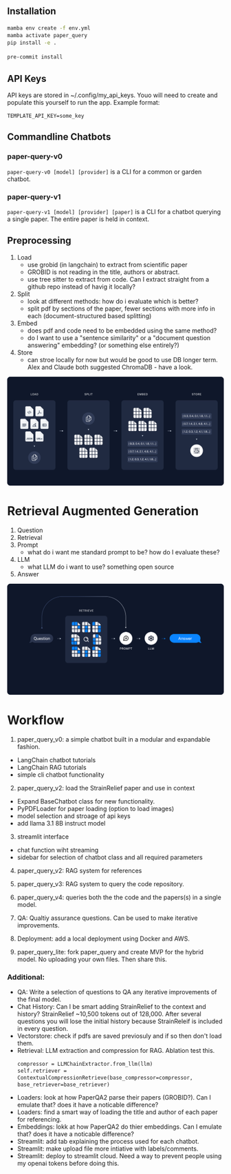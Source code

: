 ## Installation
```bash
mamba env create -f env.yml
mamba activate paper_query
pip install -e .

pre-commit install
```

## API Keys
API keys are stored in ~/.config/my_api_keys. Youo will need to create and populate this yourself to run the app. Example format:
```
TEMPLATE_API_KEY=some_key
```

## Commandline Chatbots

### paper-query-v0
`paper-query-v0 [model] [provider]` is a CLI for a common or garden chatbot.

### paper-query-v1
`paper-query-v1 [model] [provider] [paper]` is a CLI for a chatbot querying a single paper. The entire paper is held in context.

## Preprocessing
1. Load
    - use grobid (in langchain) to extract from scientific paper
    - GROBID is not reading in the title, authors or abstract.
    - use tree sitter to extract from code. Can I extract straight from a github repo instead of havig it locally?
2. Split
    - look at different methods: how do i evaluate which is better?
    - split pdf by sections of the paper, fewer sections with more info in each (document-structured based splitting)
3. Embed
    - does pdf and code need to be embedded using the same method?
    - do I want to use a "sentence similarity" or a "document question answering" embedding? (or something else entirely?)
4. Store
    - can stroe locally for now but would be good to use DB longer term. Alex and Claude both suggested ChromaDB - have a look.

![image](assets/load_to_store.png)

# Retrieval Augmented Generation
1. Question
2. Retrieval
3. Prompt
    - what do i want me standard prompt to be? how do I evaluate these?
4. LLM
    - what LLM do i want to use? something open source
5. Answer

![image](assets/rag_qna.png)

# Workflow
1. paper_query_v0: a simple chatbot built in a modular and expandable fashion.

- LangChain chatbot tutorials
- LangChain RAG tutorials
- simple cli chatbot functionality

2. paper_query_v2: load the StrainRelief paper and use in context

- Expand BaseChatbot class for new functionality.
- PyPDFLoader for paper loading (option to load images)
- model selection and stroage of api keys
- add llama 3.1 8B instruct model

3. streamlit interface

- chat function wiht streaming
- sidebar for selection of chatbot class and all required parameters

4. paper_query_v2: RAG system for references

5. paper_query_v3: RAG system to query the code repository.

6. paper_query_v4: queries both the the code and the papers(s) in a single model.

7.  QA: Qualtiy assurance questions. Can be used to make iterative improvements.

8. Deployment: add a local deployment using Docker and AWS.

9. paper_query_lite: fork paper_query and create MVP for the hybrid model. No uploading your own files. Then share this.

### Additional:
- QA: Write a selection of questions to QA any iterative improvements of the final model.
- Chat History: Can I be smart adding StrainRelief to the context and history? StrainRelief ~10,500 tokens out of 128,000. After several questions you will lose the initial history because StrainReleif is included in every question.
- Vectorstore: check if pdfs are saved previosuly and if so then don't load them.
- Retrieval: LLM extraction and compression for RAG. Ablation test this.
    ```
    compressor = LLMChainExtractor.from_llm(llm)
    self.retriever = ContextualCompressionRetrieve(base_compressor=compressor, base_retriever=base_retriever)
    ```
- Loaders: look at how PaperQA2 parse their papers (GROBID?). Can I emulate that? does it have a noticable difference?
- Loaders: find a smart way of loading the title and author of each paper for referencing.
- Embeddings: lokk at how PaperQA2 do thier embeddings. Can I emulate that? does it have a noticable difference?
- Streamlit: add tab explaining the process used for each chatbot.
- Streamlit: make upload file more intiative with labels/comments.
- Streamlit: deploy to streamlit cloud. Need a way to prevent people using my openai tokens before doing this.
